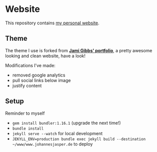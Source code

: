 # Website
This repository contains [my personal website](https://www.johannesjasper.de).

## Theme
The theme I use is forked from **[Jami Gibbs' portfolio](https://github.com/jamigibbs/portfolio)**, a pretty awesome looking and clean website, have a look!

Modifications I've made:
* removed google analytics
* pull social links below image
* justify content

## Setup
Reminder to myself
* `gem install bundler:1.16.1` (upgrade the next time!)
* `bundle install`
* `jekyll serve --watch` for local development
* `JEKYLL_ENV=production bundle exec jekyll build --destination ~/www/www.johannesjasper.de` to deploy